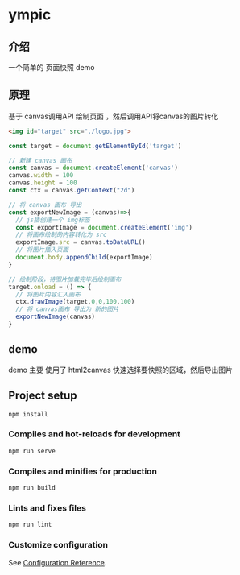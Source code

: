 # ympic

## 介绍

一个简单的 页面快照 demo

## 原理

基于 canvas调用API 绘制页面 ，然后调用API将canvas的图片转化

```html
<img id="target" src="./logo.jpg">
```

```js
const target = document.getElementById('target')

// 新建 canvas 画布
const canvas = document.createElement('canvas')
canvas.width = 100
canvas.height = 100
const ctx = canvas.getContext("2d")

// 将 canvas 画布 导出
const exportNewImage = (canvas)=>{
  // js插创建一个 img标签
  const exportImage = document.createElement('img')
  // 将画布绘制的内容转化为 src
  exportImage.src = canvas.toDataURL()
  // 将图片插入页面
  document.body.appendChild(exportImage)
}

// 绘制阶段，待图片加载完毕后绘制画布
target.onload = () => {
  // 将图片内容汇入画布
  ctx.drawImage(target,0,0,100,100)
  // 将 canvas画布 导出为 新的图片
  exportNewImage(canvas)
}
```

## demo
demo 主要 使用了 html2canvas 快速选择要快照的区域，然后导出图片


## Project setup
```
npm install
```

### Compiles and hot-reloads for development
```
npm run serve
```

### Compiles and minifies for production
```
npm run build
```

### Lints and fixes files
```
npm run lint
```

### Customize configuration
See [Configuration Reference](https://cli.vuejs.org/config/).

